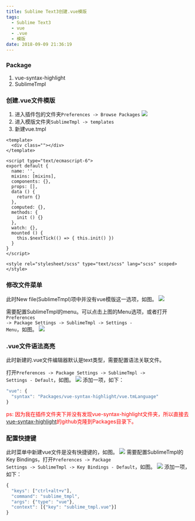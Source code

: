 ```yaml
---
title: Sublime Text3创建.vue模版
tags:
  - Sublime Text3
  - vue
  - .vue
  - 模版
date: 2018-09-09 21:36:19
---
```



### Package
1. vue-syntax-highlight
2. SublimeTmpl

<!-- more -->

### 创建.vue文件模版
1. 进入插件包的文件夹<code>Preferences -> Browse Packages</code>
![](1.png)
2. 进入模版文件夹<code>SublimeTmpl -> templates</code>
3. 新建vue.tmpl
```vue
<template>
  <div class=""></div>
</template>

<script type="text/ecmascript-6">
export default {
  name: '',
  mixins: [mixins],
  components: {},
  props: [],
  data () {
    return {}
  },
  computed: {},
  methods: {
    init () {}
  },
  watch: {},
  mounted () {
    this.$nextTick(() => { this.init() })
  }
}
</script>

<style rel="stylesheet/scss" type="text/scss" lang="scss" scoped>
</style>
```

### 修改文件菜单
此时New file(SublimeTmpl)项中并没有vue模版这一选项，如图。
![](2.png)

需要配置SublimeTmpl的menu。可以点击上图的Menu选项，或者打开<code>Preferences -> Package Settings -> SublimeTmpl -> Settings - Menu</code>，如图。
![](3.jpg)

### .vue文件语法高亮
此时新建的.vue文件编辑器默认是text类型，需要配置语法关联文件。

打开<code>Preferences -> Package Settings -> SublimeTmpl -> Settings - Default</code>，如图。
![](4.png)
添加一项，如下：
```js
"vue": {
  "syntax": "Packages/vue-syntax-highlight/vue.tmLanguage"
}
```
<font color="red">ps: 因为我在插件文件夹下并没有发现vue-syntax-highlight文件夹，所以直接去[vue-syntax-highlight](https://github.com/vuejs/vue-syntax-highlight)的github克隆到Packages目录下。</font>

### 配置快捷键
此时菜单中新建vue文件是没有快捷键的，如图。
![](5.png)
需要配置SublimeTmpl的Key Bindings，打开<code>Preferences -> Package Settings -> SublimeTmpl -> Key Bindings - Default</code>，如图。
![](6.png)
添加一项，如下：
```js
{
  "keys": ["ctrl+alt+v"],
  "command": "sublime_tmpl",
  "args": {"type": "vue"},
  "context": [{"key": "sublime_tmpl.vue"}]
}
```